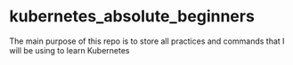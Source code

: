 # kubernetes_absolute_beginners
The main purpose of this repo is to store all practices and commands that I will be using to learn Kubernetes
